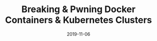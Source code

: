---
title: Breaking & Pwning Docker Containers & Kubernetes Clusters
date: 2019-11-06
type: slides
event: All Day DevOps 2019
link: https://speakerdeck.com/madhuakula/breaking-and-pwning-docker-containers-and-kubernetes-clusters-all-day-devops-2019
image: ./slides-bg.jpg
---